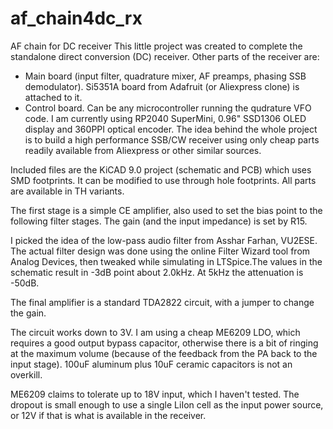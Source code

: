 # af_chain4dc_rx
AF chain for DC receiver
This little project was created to complete the standalone direct conversion (DC) receiver. Other parts of the receiver are:
 - Main board (input filter, quadrature mixer, AF preamps, phasing SSB demodulator). Si5351A board from Adafruit (or Aliexpress clone) is attached to it.
 - Control board. Can be any microcontroller running the qudrature VFO code. I am currently using RP2040 SuperMini, 0.96" SSD1306 OLED display and 360PPI optical encoder.
The idea behind the whole project is to build a high performance SSB/CW receiver using only cheap parts readily available from Aliexpress or other similar sources.

Included files are the KiCAD 9.0 project (schematic and PCB) which uses SMD footprints. It can be modified to use through hole footprints. All parts are available in TH variants.

The first stage is a simple CE amplifier, also used to set the bias point to the following filter stages. The gain (and the input impedance) is set by R15.

I picked the idea of the low-pass audio filter from Asshar Farhan, VU2ESE. The actual filter design was done using the online Filter Wizard tool from Analog Devices, then tweaked while simulating in LTSpice.The values in the schematic result in -3dB point about 2.0kHz. At 5kHz the attenuation is -50dB.

The final amplifier is a standard TDA2822 circuit, with a jumper to change the gain.

The circuit works down to 3V. I am using a cheap ME6209 LDO, which requires a good output bypass capacitor, otherwise there is a bit of ringing at the maximum volume (because of the feedback from the PA back to the input stage). 100uF aluminum plus 10uF ceramic capacitors is not an overkill.

ME6209 claims to tolerate up to 18V input, which I haven't tested. The dropout is small enough to use a single LiIon cell as the input power source, or 12V if that is what is available in the receiver.

